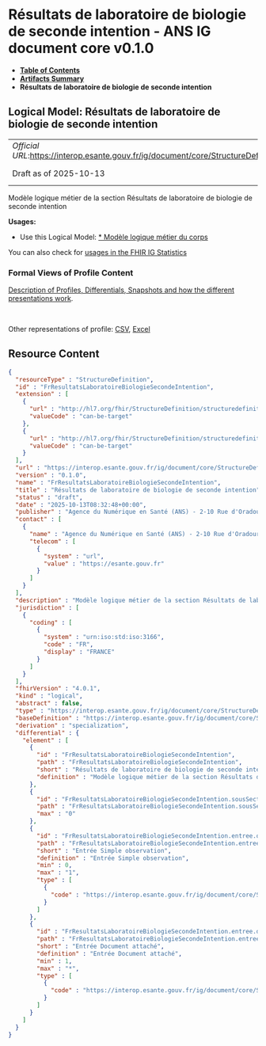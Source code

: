 # Résultats de laboratoire de biologie de seconde intention - ANS IG document core v0.1.0

* [**Table of Contents**](toc.md)
* [**Artifacts Summary**](artifacts.md)
* **Résultats de laboratoire de biologie de seconde intention**

## Logical Model: Résultats de laboratoire de biologie de seconde intention 

| | |
| :--- | :--- |
| *Official URL*:https://interop.esante.gouv.fr/ig/document/core/StructureDefinition/FrResultatsLaboratoireBiologieSecondeIntention | *Version*:0.1.0 |
| Draft as of 2025-10-13 | *Computable Name*:FrResultatsLaboratoireBiologieSecondeIntention |

 
Modèle logique métier de la section Résultats de laboratoire de biologie de seconde intention 

**Usages:**

* Use this Logical Model: [* Modèle logique métier du corps](StructureDefinition-CorpsDocument.md)

You can also check for [usages in the FHIR IG Statistics](https://packages2.fhir.org/xig/ans.document.fr.core|current/StructureDefinition/FrResultatsLaboratoireBiologieSecondeIntention)

### Formal Views of Profile Content

 [Description of Profiles, Differentials, Snapshots and how the different presentations work](http://build.fhir.org/ig/FHIR/ig-guidance/readingIgs.html#structure-definitions). 

 

Other representations of profile: [CSV](StructureDefinition-FrResultatsLaboratoireBiologieSecondeIntention.csv), [Excel](StructureDefinition-FrResultatsLaboratoireBiologieSecondeIntention.xlsx) 



## Resource Content

```json
{
  "resourceType" : "StructureDefinition",
  "id" : "FrResultatsLaboratoireBiologieSecondeIntention",
  "extension" : [
    {
      "url" : "http://hl7.org/fhir/StructureDefinition/structuredefinition-type-characteristics",
      "valueCode" : "can-be-target"
    },
    {
      "url" : "http://hl7.org/fhir/StructureDefinition/structuredefinition-type-characteristics",
      "valueCode" : "can-be-target"
    }
  ],
  "url" : "https://interop.esante.gouv.fr/ig/document/core/StructureDefinition/FrResultatsLaboratoireBiologieSecondeIntention",
  "version" : "0.1.0",
  "name" : "FrResultatsLaboratoireBiologieSecondeIntention",
  "title" : "Résultats de laboratoire de biologie de seconde intention",
  "status" : "draft",
  "date" : "2025-10-13T08:32:48+00:00",
  "publisher" : "Agence du Numérique en Santé (ANS) - 2-10 Rue d'Oradour-sur-Glane, 75015 Paris",
  "contact" : [
    {
      "name" : "Agence du Numérique en Santé (ANS) - 2-10 Rue d'Oradour-sur-Glane, 75015 Paris",
      "telecom" : [
        {
          "system" : "url",
          "value" : "https://esante.gouv.fr"
        }
      ]
    }
  ],
  "description" : "Modèle logique métier de la section Résultats de laboratoire de biologie de seconde intention",
  "jurisdiction" : [
    {
      "coding" : [
        {
          "system" : "urn:iso:std:iso:3166",
          "code" : "FR",
          "display" : "FRANCE"
        }
      ]
    }
  ],
  "fhirVersion" : "4.0.1",
  "kind" : "logical",
  "abstract" : false,
  "type" : "https://interop.esante.gouv.fr/ig/document/core/StructureDefinition/FrResultatsLaboratoireBiologieSecondeIntention",
  "baseDefinition" : "https://interop.esante.gouv.fr/ig/document/core/StructureDefinition/Section",
  "derivation" : "specialization",
  "differential" : {
    "element" : [
      {
        "id" : "FrResultatsLaboratoireBiologieSecondeIntention",
        "path" : "FrResultatsLaboratoireBiologieSecondeIntention",
        "short" : "Résultats de laboratoire de biologie de seconde intention",
        "definition" : "Modèle logique métier de la section Résultats de laboratoire de biologie de seconde intention"
      },
      {
        "id" : "FrResultatsLaboratoireBiologieSecondeIntention.sousSection",
        "path" : "FrResultatsLaboratoireBiologieSecondeIntention.sousSection",
        "max" : "0"
      },
      {
        "id" : "FrResultatsLaboratoireBiologieSecondeIntention.entree.observation",
        "path" : "FrResultatsLaboratoireBiologieSecondeIntention.entree.observation",
        "short" : "Entrée Simple observation",
        "definition" : "Entrée Simple observation",
        "min" : 0,
        "max" : "1",
        "type" : [
          {
            "code" : "https://interop.esante.gouv.fr/ig/document/core/StructureDefinition/FrObservation"
          }
        ]
      },
      {
        "id" : "FrResultatsLaboratoireBiologieSecondeIntention.entree.documentAttache",
        "path" : "FrResultatsLaboratoireBiologieSecondeIntention.entree.documentAttache",
        "short" : "Entrée Document attaché",
        "definition" : "Entrée Document attaché",
        "min" : 1,
        "max" : "*",
        "type" : [
          {
            "code" : "https://interop.esante.gouv.fr/ig/document/core/StructureDefinition/FrDocumentAttache"
          }
        ]
      }
    ]
  }
}

```
